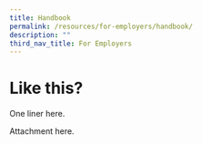 ```yaml
---
title: Handbook
permalink: /resources/for-employers/handbook/
description: ""
third_nav_title: For Employers
---
```

# Like this?
One liner here.

Attachment here.
